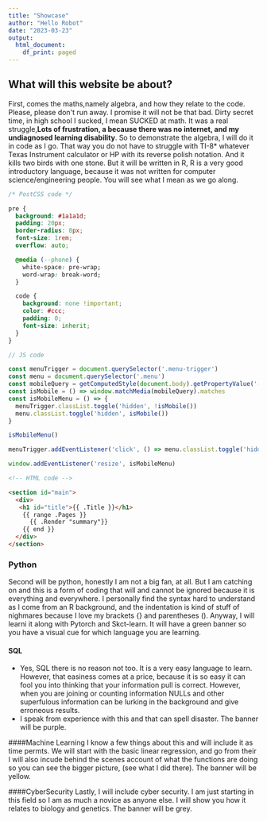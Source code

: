 ```yaml
---
title: "Showcase"
author: "Hello Robot"
date: "2023-03-23"
output:
  html_document:
    df_print: paged
---
```


## What will this website be about?

First, comes the maths,namely algebra, and how they relate to the code. Please, please don't run away. I promise it will not be that bad. Dirty secret time, in high school I sucked, I mean SUCKED at math. It was a real struggle,**Lots of frustration, a because there was no internet, and my undiagnosed learning disability**. So to demonstrate the algebra, I will do it in code as I go. That way you do not have to struggle with TI-8* whatever Texas Instrument calculator or HP with its reverse polish notation. And it kills two birds with one stone. But it will be written in R, R is a very good introductory language, because it was not written for computer science/engineering people. You will see what I mean as we go along.



```css
/* PostCSS code */

pre {
  background: #1a1a1d;
  padding: 20px;
  border-radius: 8px;
  font-size: 1rem;
  overflow: auto;

  @media (--phone) {
    white-space: pre-wrap;
    word-wrap: break-word;
  }

  code {
    background: none !important;
    color: #ccc;
    padding: 0;
    font-size: inherit;
  }
}
```

```js
// JS code

const menuTrigger = document.querySelector('.menu-trigger')
const menu = document.querySelector('.menu')
const mobileQuery = getComputedStyle(document.body).getPropertyValue('--phoneWidth')
const isMobile = () => window.matchMedia(mobileQuery).matches
const isMobileMenu = () => {
  menuTrigger.classList.toggle('hidden', !isMobile())
  menu.classList.toggle('hidden', isMobile())
}

isMobileMenu()

menuTrigger.addEventListener('click', () => menu.classList.toggle('hidden'))

window.addEventListener('resize', isMobileMenu)
```

```html
<!-- HTML code -->

<section id="main">
  <div>
   <h1 id="title">{{ .Title }}</h1>
    {{ range .Pages }}
      {{ .Render "summary"}}
    {{ end }}
  </div>
</section>
```

### Python

Second will be python, honestly I am not a big fan, at all. But I am catching on and this is a form of coding that will and cannot be ignored because it is everything and everywhere. I personally find the syntax hard to understand as I come from an R background, and the indentation is kind of stuff of nighmares because I love my brackets {} and parentheses (). Anyway, I will learni it along with Pytorch and Skct-learn. It will have a green banner so you have a visual cue for which language you are learning.

#### SQL

- Yes, SQL there is no reason not too. It is a very easy language to learn. 
However, that easiness comes at a price, because it is so easy it can fool you into thinking that your information pull is correct. However, 
when you are joining or counting information NULLs and other superfulous information can be lurking in the background and give erroneous results.
- I speak from experience with this and that can spell disaster. 
The banner will be purple.

####Machine Learning 
I know a few things about this and will include it as time permts. We will start with the basic linear regression, and go from their I will also incude behind the scenes account of what the functions are doing so you can see the bigger picture, (see what I did there). The banner will be yellow.

####CyberSecurity
Lastly, I will include cyber security. I am just starting in this field so I am as much a novice as anyone else. I will show you how it relates to biology and genetics. The banner will be grey.
